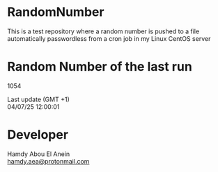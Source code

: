 # RandomNumber    
This is a test repository where a random number is pushed to a file automatically passwordless from a cron job in my Linux CentOS server    
# Random Number of the last run   
1054
      
Last update (GMT +1)    
04/07/25 12:00:01
# Developer    
Hamdy Abou El Anein   
hamdy.aea@protonmail.com
